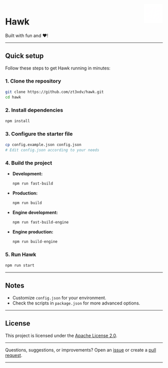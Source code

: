 <a href="https://hawkg.xyz">
  <img width="60px" height="60px" src="https://raw.githubusercontent.com/zt3xdv/hawk/main/assets/logo.svg" align="right" />
</a>

# Hawk
Built with fun and ❤!

---

## Quick setup

Follow these steps to get Hawk running in minutes:

### 1. Clone the repository

```bash
git clone https://github.com/zt3xdv/hawk.git
cd hawk
```

### 2. Install dependencies

```bash
npm install
```

### 3. Configure the starter file

```bash
cp config.example.json config.json
# Edit config.json according to your needs
```

### 4. Build the project

- **Development:**  
  ```bash
  npm run fast-build
  ```

- **Production:**  
  ```bash
  npm run build
  ```

- **Engine development:**  
  ```bash
  npm run fast-build-engine
  ```

- **Engine production:**  
  ```bash
  npm run build-engine
  ```

### 5. Run Hawk

```bash
npm run start
```

---

## Notes

- Customize `config.json` for your environment.
- Check the scripts in `package.json` for more advanced options.

---

## License

This project is licensed under the [Apache License 2.0](LICENSE).

---

Questions, suggestions, or improvements? Open an [issue](https://github.com/zt3xdv/hawk/issues) or create a [pull request](https://github.com/zt3xdv/hawk/pulls).

---
